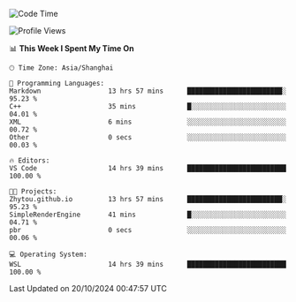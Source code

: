 <!--START_SECTION:waka-->
![Code Time](http://img.shields.io/badge/Code%20Time-2%2C056%20hrs%2020%20mins-blue)

![Profile Views](http://img.shields.io/badge/Profile%20Views-0-blue)

📊 **This Week I Spent My Time On** 

```text
🕑︎ Time Zone: Asia/Shanghai

💬 Programming Languages: 
Markdown                 13 hrs 57 mins      ████████████████████████░   95.23 % 
C++                      35 mins             █░░░░░░░░░░░░░░░░░░░░░░░░   04.01 % 
XML                      6 mins              ░░░░░░░░░░░░░░░░░░░░░░░░░   00.72 % 
Other                    0 secs              ░░░░░░░░░░░░░░░░░░░░░░░░░   00.03 % 

🔥 Editors: 
VS Code                  14 hrs 39 mins      █████████████████████████   100.00 % 

🐱‍💻 Projects: 
Zhytou.github.io         13 hrs 57 mins      ████████████████████████░   95.23 % 
SimpleRenderEngine       41 mins             █░░░░░░░░░░░░░░░░░░░░░░░░   04.71 % 
pbr                      0 secs              ░░░░░░░░░░░░░░░░░░░░░░░░░   00.06 % 

💻 Operating System: 
WSL                      14 hrs 39 mins      █████████████████████████   100.00 % 
```


 Last Updated on 20/10/2024 00:47:57 UTC
<!--END_SECTION:waka-->